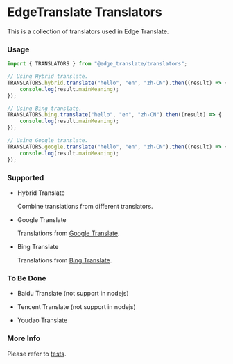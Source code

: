 # EdgeTranslate Translators

This is a collection of translators used in Edge Translate.

### Usage

```javascript
import { TRANSLATORS } from "@edge_translate/translators";

// Using Hybrid translate.
TRANSLATORS.hybrid.translate("hello", "en", "zh-CN").then((result) => {
    console.log(result.mainMeaning);
});

// Using Bing translate.
TRANSLATORS.bing.translate("hello", "en", "zh-CN").then((result) => {
    console.log(result.mainMeaning);
});

// Using Google translate.
TRANSLATORS.google.translate("hello", "en", "zh-CN").then((result) => {
    console.log(result.mainMeaning);
});
```

### Supported

-   Hybrid Translate

    Combine translations from different translators.

-   Google Translate

    Translations from [Google Translate](https://translate.google.cn).

-   Bing Translate

    Translations from [Bing Translate](https://cn.bing.com/translator).

### To Be Done

-   Baidu Translate (not support in nodejs)

-   Tencent Translate (not support in nodejs)

-   Youdao Translate

### More Info

Please refer to [tests](./test/).
